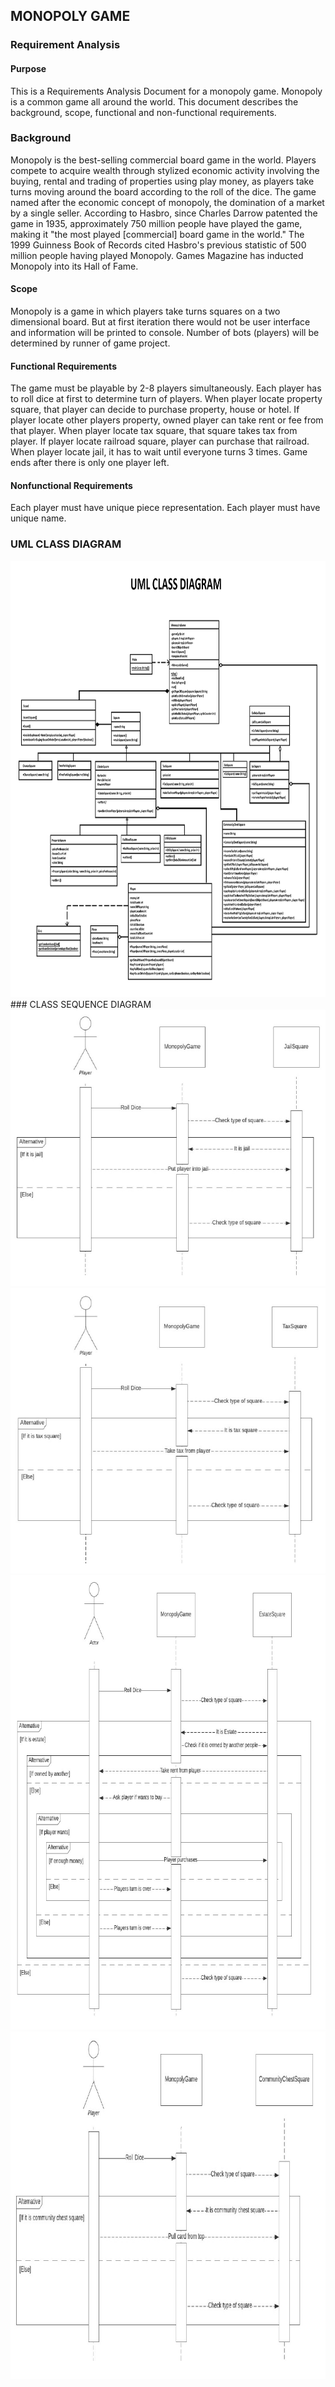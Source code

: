 ## MONOPOLY GAME

### Requirement Analysis
#### Purpose
This is a Requirements Analysis Document for a monopoly game. Monopoly is a common game all
around the world. This document describes the background, scope, functional and non-functional
requirements.
### Background
Monopoly is the best-selling commercial board game in the world. Players compete to acquire
wealth through stylized economic activity involving the buying, rental and trading of properties using
play money, as players take turns moving around the board according to the roll of the dice. The
game named after the economic concept of monopoly, the domination of a market by a single seller.
According to Hasbro, since Charles Darrow patented the game in 1935, approximately 750 million
people have played the game, making it "the most played [commercial] board game in the world."
The 1999 Guinness Book of Records cited Hasbro's previous statistic of 500 million people having
played Monopoly. Games Magazine has inducted Monopoly into its Hall of Fame.
#### Scope
Monopoly is a game in which players take turns squares on a two dimensional board. But at first
iteration there would not be user interface and information will be printed to console. Number of
bots (players) will be determined by runner of game project.
#### Functional Requirements
The game must be playable by 2-8 players simultaneously.
Each player has to roll dice at first to determine turn of players.
When player locate property square, that player can decide to purchase property, house or hotel.
If player locate other players property, owned player can take rent or fee from that player.
When player locate tax square, that square takes tax from player.
If player locate railroad square, player can purchase that railroad.
When player locate jail, it has to wait until everyone turns 3 times.
Game ends after there is only one player left.
#### Nonfunctional Requirements
Each player must have unique piece representation.
Each player must have unique name.
### UML CLASS DIAGRAM
<img src="images/uml.png" width = "865" height = "698">
### CLASS SEQUENCE DIAGRAM
<img src="images/s1.png" width = "591" height = "442">
<img src="images/s2.png" width = "604" height = "457">
<img src="images/s3.png" width = "754" height = "727">
<img src="images/s4.png" width = "840" height = "556">


